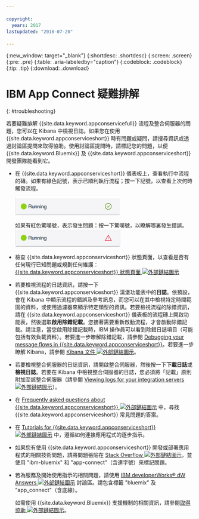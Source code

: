 ```yaml
---

copyright:
  years: 2017
lastupdated: "2018-07-20"

---
```


{:new_window: target="_blank"}
{:shortdesc: .shortdesc}
{:screen: .screen}
{:pre: .pre}
{:table: .aria-labeledby="caption"}
{:codeblock: .codeblock}
{:tip: .tip} 
{:download: .download}


# IBM App Connect 疑難排解
{: #troubleshooting}

若要疑難排解 {{site.data.keyword.appconservicefull}} 流程及整合伺服器的問題，您可以在 Kibana 中檢視日誌。如果您在使用 {{site.data.keyword.appconserviceshort}} 時有問題或疑問，請搜尋資訊或透過討論區提問來取得協助。使用討論區提問時，請標記您的問題，以便 {{site.data.keyword.Bluemix}} 及 {{site.data.keyword.appconserviceshort}} 開發團隊能看到它。

-   在 {{site.data.keyword.appconserviceshort}} 儀表板上，查看執行中流程的磚。如果有綠色記號，表示已順利執行流程；按一下記號，以查看上次何時觸發流程。

    ![擷取畫面，顯示已順利執行流程](/images/SuccessfulFlow.jpg)

    如果有紅色驚嘆號，表示發生問題：按一下驚嘆號，以瞭解哪裏發生錯誤。![擷取畫面，顯示流程發生問題](/images/ErroredFlow.jpg)

-   檢查 {{site.data.keyword.appconserviceshort}} 狀態頁面，以查看是否有任何現行已知問題或規劃任何維護：[{{site.data.keyword.appconserviceshort}} 狀態頁面 ![外部鏈結圖示](../../icons/launch-glyph.svg "外部鏈結圖示")](https://developer.ibm.com/integration/docs/app-connect/app-connect-status/)
-   若要檢視流程的日誌資訊，請按一下 {{site.data.keyword.appconserviceshort}} 漢堡功能表中的**日誌**。依預設，會在 Kibana 中顯示流程的錯誤及參考訊息，而您可以在其中檢視特定時間範圍的資料，或使用過濾器來顯示特定類型的資訊。若要檢視流程的除錯資訊，請在 {{site.data.keyword.appconserviceshort}} 儀表板的流程磚上開啟功能表，然後選取**啟用除錯記載**。您接著需要重新啟動流程，才會啟動除錯記載。請注意，當您啟用除錯記載時，IBM 操作員可以看到除錯日誌項目（可能包括有效負載資料）。若要進一步瞭解除錯記載，請參閱 [Debugging your message flows in {{site.data.keyword.appconserviceshort}}](https://developer.ibm.com/integration/docs/app-connect/tutorials-for-ibm-app-connect/debugging-message-flows-ibm-app-connect/)。若要進一步瞭解 Kibana，請參閱 [Kibana 文件 ![外部鏈結圖示](../../icons/launch-glyph.svg "外部鏈結圖示")](https://www.elastic.co/guide/en/kibana/4.0/discover.html)。
-   若要檢視整合伺服器的日誌資訊，請開啟整合伺服器，然後按一下**下載日誌**或**檢視日誌**。若要在 Kibana 中檢視整合伺服器的日誌，您必須將「記載」原則附加至該整合伺服器（請參閱 [Viewing logs for your integration servers ![外部鏈結圖示](../../icons/launch-glyph.svg "外部鏈結圖示")](https://developer.ibm.com/integration/docs/app-connect/tutorials-for-ibm-app-connect/running-your-ibm-integration-bus-solutions-in-ibm-app-connect-enterprise-beta-plan/viewing-logs-for-your-integration-servers-in-app-connect-enterprise-beta)）。
-   在 [Frequently asked questions about {{site.data.keyword.appconserviceshort}} ![外部鏈結圖示](../../icons/launch-glyph.svg "外部鏈結圖示")](https://developer.ibm.com/integration/docs/app-connect/faq/) 中，尋找 {{site.data.keyword.appconserviceshort}} 常見問題的答案。
-   在 [Tutorials for {{site.data.keyword.appconserviceshort}} ![外部鏈結圖示](../../icons/launch-glyph.svg "外部鏈結圖示")](https://developer.ibm.com/integration/docs/app-connect/tutorials-for-ibm-app-connect/) 中，遵循如何連接應用程式的逐步指示。
-   如果您有使用 {{site.data.keyword.appconserviceshort}} 開發或部署應用程式的相關技術問題，請將問題張貼在 [Stack Overflow ![外部鏈結圖示](../../icons/launch-glyph.svg "外部鏈結圖示")](http://stackoverflow.com/search?q=app-connect+ibm-bluemix)，並使用 "ibm-bluemix" 和 "app-connect"（含連字號）來標記問題。
-   若為服務及開始使用指示的相關問題，請使用 [IBM developerWorks&reg; dW Answers ![外部鏈結圖示](../../icons/launch-glyph.svg "外部鏈結圖示")](https://developer.ibm.com/answers/topics/app_connect/?smartspace=bluemix) 討論區。請包含標籤 "bluemix" 及 "app_connect"（含底線）。

    如需使用 {{site.data.keyword.Bluemix}} 支援機制的相關資訊，請參閱[取得協助 ![外部鏈結圖示](../../icons/launch-glyph.svg "外部鏈結圖示")](https://console.ng.bluemix.net/docs/support/index.html#getting-help)。


